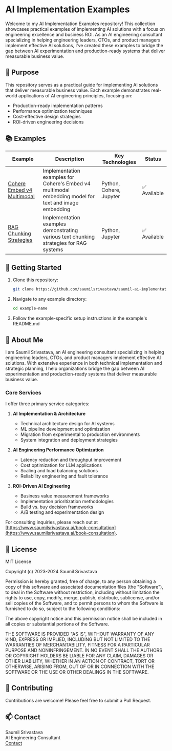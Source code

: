# AI Implementation Examples

Welcome to my AI Implementation Examples repository! This collection showcases practical examples of implementing AI solutions with a focus on engineering excellence and business ROI. As an AI engineering consultant specializing in helping engineering leaders, CTOs, and product managers implement effective AI solutions, I've created these examples to bridge the gap between AI experimentation and production-ready systems that deliver measurable business value.

## 🎯 Purpose

This repository serves as a practical guide for implementing AI solutions that deliver measurable business value. Each example demonstrates real-world applications of AI engineering principles, focusing on:

- Production-ready implementation patterns
- Performance optimization techniques
- Cost-effective design strategies
- ROI-driven engineering decisions

## 📚 Examples

| Example | Description | Key Technologies | Status |
|---------|-------------|------------------|--------|
| [Cohere Embed v4 Multimodal](./cohere-embed-v4-multimodal/) | Implementation examples for Cohere's Embed v4 multimodal embedding model for text and image embedding | Python, Cohere, Jupyter | ✅ Available |
| [RAG Chunking Strategies](./chunking-strategies/) | Implementation examples demonstrating various text chunking strategies for RAG systems | Python, Jupyter | ✅ Available |
## 🚀 Getting Started

1. Clone this repository:
   ```bash
   git clone https://github.com/saumilsrivastava/saumil-ai-implementation-examples.git
   ```

2. Navigate to any example directory:
   ```bash
   cd example-name
   ```

3. Follow the example-specific setup instructions in the example's README.md

## 💼 About Me

I am Saumil Srivastava, an AI engineering consultant specializing in helping engineering leaders, CTOs, and product managers implement effective AI solutions. With extensive experience in both technical implementation and strategic planning, I help organizations bridge the gap between AI experimentation and production-ready systems that deliver measurable business value.

### Core Services

I offer three primary service categories:

1. **AI Implementation & Architecture**
   * Technical architecture design for AI systems
   * ML pipeline development and optimization
   * Migration from experimental to production environments
   * System integration and deployment strategies

2. **AI Engineering Performance Optimization**
   * Latency reduction and throughput improvement
   * Cost optimization for LLM applications
   * Scaling and load balancing solutions
   * Reliability engineering and fault tolerance

3. **ROI-Driven AI Engineering**
   * Business value measurement frameworks
   * Implementation prioritization methodologies
   * Build vs. buy decision frameworks
   * A/B testing and experimentation design

For consulting inquiries, please reach out at [https://www.saumilsrivastava.ai/book-consultation](https://www.saumilsrivastava.ai/book-consultation).

## 📝 License

MIT License

Copyright (c) 2023-2024 Saumil Srivastava

Permission is hereby granted, free of charge, to any person obtaining a copy
of this software and associated documentation files (the "Software"), to deal
in the Software without restriction, including without limitation the rights
to use, copy, modify, merge, publish, distribute, sublicense, and/or sell
copies of the Software, and to permit persons to whom the Software is
furnished to do so, subject to the following conditions:

The above copyright notice and this permission notice shall be included in all
copies or substantial portions of the Software.

THE SOFTWARE IS PROVIDED "AS IS", WITHOUT WARRANTY OF ANY KIND, EXPRESS OR
IMPLIED, INCLUDING BUT NOT LIMITED TO THE WARRANTIES OF MERCHANTABILITY,
FITNESS FOR A PARTICULAR PURPOSE AND NONINFRINGEMENT. IN NO EVENT SHALL THE
AUTHORS OR COPYRIGHT HOLDERS BE LIABLE FOR ANY CLAIM, DAMAGES OR OTHER
LIABILITY, WHETHER IN AN ACTION OF CONTRACT, TORT OR OTHERWISE, ARISING FROM,
OUT OF OR IN CONNECTION WITH THE SOFTWARE OR THE USE OR OTHER DEALINGS IN THE
SOFTWARE.

## 🤝 Contributing

Contributions are welcome! Please feel free to submit a Pull Request.

## 📫 Contact

Saumil Srivastava  
AI Engineering Consultant  
[Contact](https://www.saumilsrivastava.ai/book-consultation)
